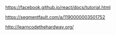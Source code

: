 https://facebook.github.io/react/docs/tutorial.html

https://segmentfault.com/a/1190000003501752

http://learncodethehardway.org/
